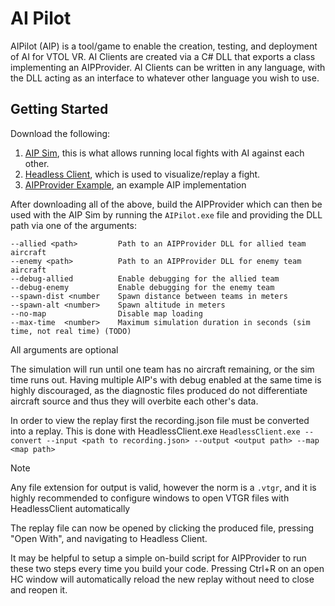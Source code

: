 # AI Pilot

AIPilot (AIP) is a tool/game to enable the creation, testing, and deployment of AI for VTOL VR. AI Clients are created via a C# DLL that exports a class implementing an AIPProvider. AI Clients can be written in any language, with the DLL acting as an interface to whatever other language you wish to use.

## Getting Started

Download the following:

1. [AIP Sim](https://github.com/Strikeeaglechase/AIPilot/releases), this is what allows running local fights with AI against each other.
2. [Headless Client](https://github.com/Strikeeaglechase/VTOLLiveViewerClient/releases/), which is used to visualize/replay a fight.
3. [AIPProvider Example](https://github.com/Strikeeaglechase/AIPProvider), an example AIP implementation

After downloading all of the above, build the AIPProvider which can then be used with the AIP Sim by running the `AIPilot.exe` file and providing the DLL path via one of the arguments:

```
--allied <path>         Path to an AIPProvider DLL for allied team aircraft
--enemy <path>          Path to an AIPProvider DLL for enemy team aircraft
--debug-allied          Enable debugging for the allied team
--debug-enemy           Enable debugging for the enemy team
--spawn-dist <number    Spawn distance between teams in meters
--spawn-alt <number>    Spawn altitude in meters
--no-map                Disable map loading
--max-time	<number>    Maximum simulation duration in seconds (sim time, not real time) (TODO)
```

All arguments are optional

The simulation will run until one team has no aircraft remaining, or the sim time runs out. Having multiple AIP's with debug enabled at the same time is highly discouraged, as the diagnostic files produced do not differentiate aircraft source and thus they will overbite each other's data.

In order to view the replay first the recording.json file must be converted into a replay. This is done with HeadlessClient.exe
`HeadlessClient.exe --convert --input <path to recording.json> --output <output path> --map <map path>`

> [!NOTE]
> Any file extension for output is valid, however the norm is a `.vtgr`, and it is highly recommended to configure windows to open VTGR files with HeadlessClient automatically

The replay file can now be opened by clicking the produced file, pressing "Open With", and navigating to Headless Client.

It may be helpful to setup a simple on-build script for AIPProvider to run these two steps every time you build your code. Pressing Ctrl+R on an open HC window will automatically reload the new replay without need to close and reopen it.
